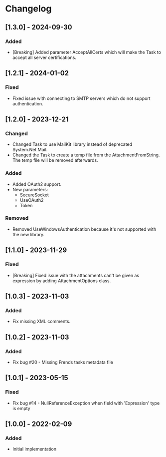# Changelog

## [1.3.0] - 2024-09-30
### Added
- [Breaking] Added parameter AcceptAllCerts which will make the Task to accept all server certifications.

## [1.2.1] - 2024-01-02
### Fixed
- Fixed issue with connecting to SMTP servers which do not support authentication.

## [1.2.0] - 2023-12-21
### Changed
- Changed Task to use MailKit library instead of deprecated System.Net.Mail.
- Changed the Task to create a temp file from the AttachmentFromString. The temp file will be removed afterwards.

### Added
- Added OAuth2 support.
- New parameters:
	- SecureSocket
	- UseOAuth2
	- Token

### Removed
- Removed UseWindowsAuthentication because it's not supported with the new library.

## [1.1.0] - 2023-11-29
### Fixed
- [Breaking] Fixed issue with the attachments can't be given as expression by adding AttachmentOptions class.

## [1.0.3] - 2023-11-03
### Added
- Fix missing XML comments.

## [1.0.2] - 2023-11-03
### Added
- Fix bug #20 - Missing Frends tasks metadata file

## [1.0.1] - 2023-05-15
### Fixed
- Fix bug #14 - NullReferenceException when field with 'Expression' type is empty

## [1.0.0] - 2022-02-09
### Added
- Initial implementation